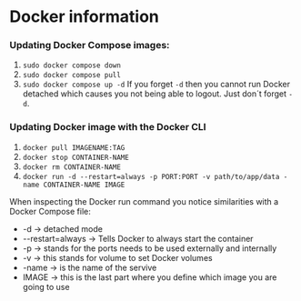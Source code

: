# Docker information

### Updating Docker Compose images:
1. `sudo docker compose down`
2. `sudo docker compose pull`
3. `sudo docker compose up -d`
If you forget `-d` then you cannot run Docker detached which causes you not being able to logout. Just don´t forget `-d`.
  
### Updating Docker image with the Docker CLI
1. `docker pull IMAGENAME:TAG`
2. `docker stop CONTAINER-NAME`
3. `docker rm CONTAINER-NAME`
4. `docker run -d --restart=always -p PORT:PORT -v path/to/app/data -name CONTAINER-NAME IMAGE`
  
When inspecting the Docker run command you notice similarities with a Docker Compose file:  
- -d -> detached mode  
- --restart=always -> Tells Docker to always start the container   
- -p -> stands for the ports needs to be used externally and internally  
- -v -> this stands for volume to set Docker volumes  
- -name -> is the name of the servive  
- IMAGE -> this is the last part where you define which image you are going to use  